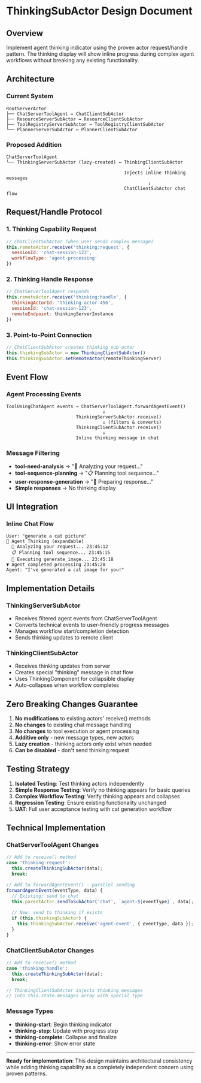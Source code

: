 # ThinkingSubActor Design Document

## Overview

Implement agent thinking indicator using the proven actor request/handle pattern. The thinking display will show inline progress during complex agent workflows without breaking any existing functionality.

## Architecture

### Current System
```
RootServerActor
├── ChatServerToolAgent ↔ ChatClientSubActor
├── ResourceServerSubActor ↔ ResourceClientSubActor  
├── ToolRegistryServerSubActor ↔ ToolRegistryClientSubActor
└── PlannerServerSubActor ↔ PlannerClientSubActor
```

### Proposed Addition
```
ChatServerToolAgent
└── ThinkingServerSubActor (lazy-created) ↔ ThinkingClientSubActor
                                                     ↓
                                            Injects inline thinking messages
                                                     ↓
                                            ChatClientSubActor chat flow
```

## Request/Handle Protocol

### 1. Thinking Capability Request
```javascript
// ChatClientSubActor (when user sends complex message)
this.remoteActor.receive('thinking:request', { 
  sessionId: 'chat-session-123',
  workflowType: 'agent-processing' 
})
```

### 2. Thinking Handle Response
```javascript  
// ChatServerToolAgent responds
this.remoteActor.receive('thinking:handle', {
  thinkingActorId: 'thinking-actor-456',
  sessionId: 'chat-session-123',
  remoteEndpoint: thinkingServerInstance
})
```

### 3. Point-to-Point Connection
```javascript
// ChatClientSubActor creates thinking sub-actor  
this.thinkingSubActor = new ThinkingClientSubActor()
this.thinkingSubActor.setRemoteActor(remoteThinkingServer)
```

## Event Flow

### Agent Processing Events
```
ToolUsingChatAgent events → ChatServerToolAgent.forwardAgentEvent()
                                    ↓
                          ThinkingServerSubActor.receive()
                                    ↓ (filters & converts)
                          ThinkingClientSubActor.receive()
                                    ↓
                          Inline thinking message in chat
```

### Message Filtering
- **tool-need-analysis** → "🤔 Analyzing your request..."
- **tool-sequence-planning** → "📋 Planning tool sequence..."  
- **user-response-generation** → "💭 Preparing response..."
- **Simple responses** → No thinking display

## UI Integration

### Inline Chat Flow
```
User: "generate a cat picture"
🧠 Agent Thinking (expandable)
  🤔 Analyzing your request... 23:45:12
  📋 Planning tool sequence... 23:45:15
  🔧 Executing generate_image... 23:45:18
▼ Agent completed processing 23:45:20
Agent: "I've generated a cat image for you!"
```

## Implementation Details

### ThinkingServerSubActor
- Receives filtered agent events from ChatServerToolAgent
- Converts technical events to user-friendly progress messages
- Manages workflow start/completion detection
- Sends thinking updates to remote client

### ThinkingClientSubActor  
- Receives thinking updates from server
- Creates special "thinking" message in chat flow
- Uses ThinkingComponent for collapsible display
- Auto-collapses when workflow completes

## Zero Breaking Changes Guarantee

1. **No modifications** to existing actors' receive() methods
2. **No changes** to existing chat message handling  
3. **No changes** to tool execution or agent processing
4. **Additive only** - new message types, new actors
5. **Lazy creation** - thinking actors only exist when needed
6. **Can be disabled** - don't send thinking:request

## Testing Strategy

1. **Isolated Testing**: Test thinking actors independently
2. **Simple Response Testing**: Verify no thinking appears for basic queries
3. **Complex Workflow Testing**: Verify thinking appears and collapses  
4. **Regression Testing**: Ensure existing functionality unchanged
5. **UAT**: Full user acceptance testing with cat generation workflow

## Technical Implementation

### ChatServerToolAgent Changes
```javascript
// Add to receive() method
case 'thinking:request':
  this.createThinkingSubActor(data);
  break;

// Add to forwardAgentEvent() - parallel sending
forwardAgentEvent(eventType, data) {
  // Existing: send to chat
  this.parentActor.sendToSubActor('chat', `agent-${eventType}`, data);
  
  // New: send to thinking if exists
  if (this.thinkingSubActor) {
    this.thinkingSubActor.receive('agent-event', { eventType, data });
  }
}
```

### ChatClientSubActor Changes  
```javascript
// Add to receive() method
case 'thinking:handle':
  this.createThinkingSubActor(data);
  break;

// ThinkingClientSubActor injects thinking messages
// into this.state.messages array with special type
```

### Message Types
- **thinking-start**: Begin thinking indicator
- **thinking-step**: Update with progress step  
- **thinking-complete**: Collapse and finalize
- **thinking-error**: Show error state

---

**Ready for implementation**: This design maintains architectural consistency while adding thinking capability as a completely independent concern using proven patterns.